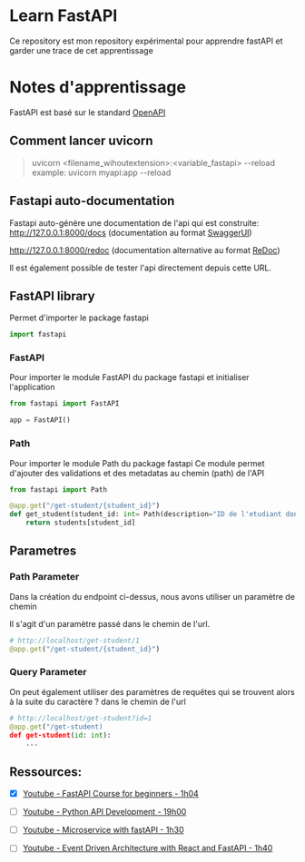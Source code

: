 # Learn FastAPI
Ce repository est mon repository expérimental pour apprendre fastAPI et garder une trace de cet apprentissage

# Notes d'apprentissage
FastAPI est basé sur le standard [OpenAPI](https://github.com/OAI/OpenAPI-Specification) 


## Comment lancer uvicorn
> uvicorn <filename_wihoutextension>:<variable_fastapi> --reload
example:
> uvicorn myapi:app --reload

## Fastapi auto-documentation
Fastapi auto-génère une documentation de l'api qui est construite: 
http://127.0.0.1:8000/docs (documentation au format [SwaggerUI](https://github.com/swagger-api/swagger-ui))

http://127.0.0.1:8000/redoc (documentation alternative au format [ReDoc](https://gvithub.com/Rebilly/ReDoc))

Il est également possible de tester l'api directement depuis cette URL.

## FastAPI library
Permet d'importer le package fastapi
```python
import fastapi
```

### FastAPI
Pour importer le module FastAPI du package fastapi et initialiser l'application
```python
from fastapi import FastAPI

app = FastAPI() 
```

### Path
Pour importer le module Path du package fastapi
Ce module permet d'ajouter des validations et des metadatas au chemin (path) de l'API
```python
from fastapi import Path

@app.get("/get-student/{student_id}")
def get_student(student_id: int= Path(description="ID de l'etudiant dont vous voulez récupérer les infos") ):
    return students[student_id]

```
## Parametres
### Path Parameter
Dans la création du endpoint ci-dessus, nous avons utiliser un paramètre de chemin

Il s'agit d'un paramètre passé dans le chemin de l'url.

```python
# http://localhost/get-student/1
@app.get("/get-student/{student_id}")
```

### Query Parameter
On peut également utiliser des paramètres de requêtes qui se trouvent alors à la suite du caractère ? dans le chemin de l'url
```python
# http://localhost/get-student?id=1
@app.get("/get-student) 
def get-student(id: int):
    ...
```


## Ressources:
- [x] [Youtube - FastAPI Course for beginners - 1h04](https://youtu.be/tLKKmouUams?si=b8Hgf7fqUbhE0XbF)
- [ ] [Youtube - Python API Development - 19h00](https://youtu.be/0sOvCWFmrtA?si=EbO0u7TVASEVxduf)
- [ ] [Youtube - Microservice with fastAPI - 1h30](https://youtu.be/Cy9fAvsXGZA?si=fBJ85JWpbtO6bjFJ)
- [ ] [Youtube - Event Driven Architecture with React and FastAPI - 1h40](https://youtu.be/NVvIpqmf_Xc?si=1a6kpALnPVv13j5a)

